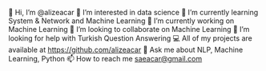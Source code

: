  👋 Hi, I’m @alizeacar
 👀 I’m interested in data science
🌱 I’m currently learning System & Network and Machine Learning
🔭 I’m currently working on Machine Learning
👯 I’m looking to collaborate on Machine Learning
🤝 I’m looking for help with Turkish Question Answering
💻 All of my projects are available at https://github.com/alizeacar
💬 Ask me about NLP, Machine Learning, Python
📫 How to reach me saeacar@gmail.com


<!---
alizeacar/alizeacar is a ✨ special ✨ repository because its `README.md` (this file) appears on your GitHub profile.
You can click the Preview link to take a look at your changes.
--->
